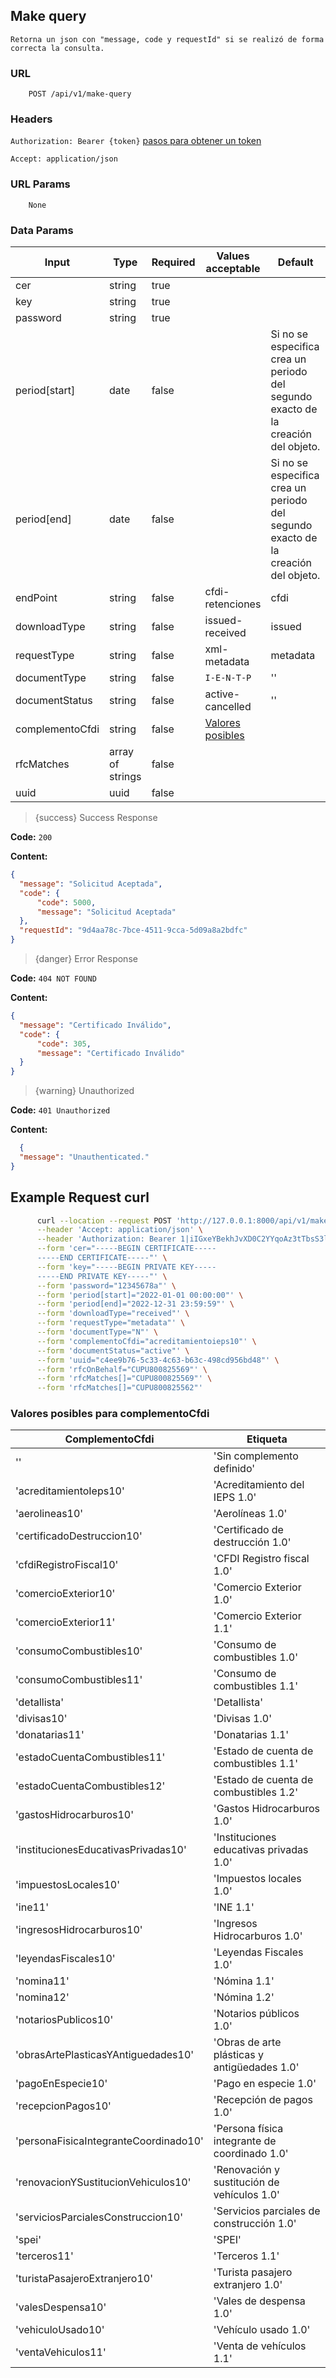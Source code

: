## Make query

    Retorna un json con "message, code y requestId" si se realizó de forma correcta la consulta.

### **URL**

```textmate
    POST /api/v1/make-query
```

### Headers
`Authorization: Bearer {token}` <a href="create_user_and_add_token" target="_blank">pasos para obtener un token</a>

`Accept: application/json`


### **URL Params**

```text
    None
```

### **Data Params**

| Input           | Type             | Required | Values acceptable                                          | Default                                                                           |        
|-----------------|------------------|----------|------------------------------------------------------------|-----------------------------------------------------------------------------------|
| cer             | string           | true     |                                                            |                                                                                   |
| key             | string           | true     |                                                            |                                                                                   |
| password        | string           | true     |                                                            |                                                                                   |
| period[start]   | date             | false    |                                                            | Si no se especifica crea un periodo del segundo exacto de la creación del objeto. |
| period[end]     | date             | false    |                                                            | Si no se especifica crea un periodo del segundo exacto de la creación del objeto. |
| endPoint        | string           | false    | cfdi-retenciones                                           | cfdi                                                                              |
| downloadType    | string           | false    | issued-received                                            | issued                                                                            |
| requestType     | string           | false    | xml-metadata                                               | metadata                                                                          |
| documentType    | string           | false    | `I-E-N-T-P`                                                | ''                                                                                |
| documentStatus  | string           | false    | active-cancelled                                           | ''                                                                                |
| complementoCfdi | string           | false    | [Valores posibles](#valores-posibles-para-complementocfdi) |                                                                                   |
| rfcMatches      | array of strings | false    |                                                            |                                                                                   |
| uuid            | uuid             | false    |                                                            |                                                                                   |

> {success} Success Response

**Code:** `200`

**Content:**

  ```json
  {
    "message": "Solicitud Aceptada",
    "code": {
        "code": 5000,
        "message": "Solicitud Aceptada"
    },
    "requestId": "9d4aa78c-7bce-4511-9cca-5d09a8a2bdfc"
}
  ```

> {danger} Error Response

**Code:** `404 NOT FOUND`

**Content:**

  ```json
  {
    "message": "Certificado Inválido",
    "code": {
        "code": 305,
        "message": "Certificado Inválido"
    }
}
  ```

> {warning} Unauthorized

**Code:** `401 Unauthorized`

**Content:**

  ```json
    {
    "message": "Unauthenticated."
}
  ```

## **Example Request curl**

```bash
      curl --location --request POST 'http://127.0.0.1:8000/api/v1/make-query' \
      --header 'Accept: application/json' \
      --header 'Authorization: Bearer 1|iIGxeYBekhJvXD0C2YYqoAz3tTbsS3lXPL18Mjbg' \
      --form 'cer="-----BEGIN CERTIFICATE-----
      -----END CERTIFICATE-----"' \
      --form 'key="-----BEGIN PRIVATE KEY-----
      -----END PRIVATE KEY-----"' \
      --form 'password="12345678a"' \
      --form 'period[start]="2022-01-01 00:00:00"' \
      --form 'period[end]="2022-12-31 23:59:59"' \
      --form 'downloadType="received"' \
      --form 'requestType="metadata"' \
      --form 'documentType="N"' \
      --form 'complementoCfdi="acreditamientoieps10"' \
      --form 'documentStatus="active"' \
      --form 'uuid="c4ee9b76-5c33-4c63-b63c-498cd956bd48"' \
      --form 'rfcOnBehalf="CUPU800825569"' \
      --form 'rfcMatches[]="CUPU800825569"' \
      --form 'rfcMatches[]="CUPU800825562"'
```

### Valores posibles para complementoCfdi

| ComplementoCfdi                       | Etiqueta                                      |
|---------------------------------------|-----------------------------------------------|
| ''                                    | 'Sin complemento definido'                    |
| 'acreditamientoIeps10'                | 'Acreditamiento del IEPS 1.0'                 |
| 'aerolineas10'                        | 'Aerolíneas 1.0'                              |
| 'certificadoDestruccion10'            | 'Certificado de destrucción 1.0'              |
| 'cfdiRegistroFiscal10'                | 'CFDI Registro fiscal 1.0'                    |
| 'comercioExterior10'                  | 'Comercio Exterior 1.0'                       |
| 'comercioExterior11'                  | 'Comercio Exterior 1.1'                       |
| 'consumoCombustibles10'               | 'Consumo de combustibles 1.0'                 |
| 'consumoCombustibles11'               | 'Consumo de combustibles 1.1'                 |
| 'detallista'                          | 'Detallista'                                  |
| 'divisas10'                           | 'Divisas 1.0'                                 |
| 'donatarias11'                        | 'Donatarias 1.1'                              |
| 'estadoCuentaCombustibles11'          | 'Estado de cuenta de combustibles 1.1'        |
| 'estadoCuentaCombustibles12'          | 'Estado de cuenta de combustibles 1.2'        |
| 'gastosHidrocarburos10'               | 'Gastos Hidrocarburos 1.0'                    |
| 'institucionesEducativasPrivadas10'   | 'Instituciones educativas privadas 1.0'       |
| 'impuestosLocales10'                  | 'Impuestos locales 1.0'                       |
| 'ine11'                               | 'INE 1.1'                                     |
| 'ingresosHidrocarburos10'             | 'Ingresos Hidrocarburos 1.0'                  |
| 'leyendasFiscales10'                  | 'Leyendas Fiscales 1.0'                       |
| 'nomina11'                            | 'Nómina 1.1'                                  |
| 'nomina12'                            | 'Nómina 1.2'                                  |
| 'notariosPublicos10'                  | 'Notarios públicos 1.0'                       |
| 'obrasArtePlasticasYAntiguedades10'   | 'Obras de arte plásticas y antigüedades 1.0'  |
| 'pagoEnEspecie10'                     | 'Pago en especie 1.0'                         |
| 'recepcionPagos10'                    | 'Recepción de pagos 1.0'                      |
| 'personaFisicaIntegranteCoordinado10' | 'Persona física integrante de coordinado 1.0' |
| 'renovacionYSustitucionVehiculos10'   | 'Renovación y sustitución de vehículos 1.0'   |
| 'serviciosParcialesConstruccion10'    | 'Servicios parciales de construcción 1.0'     |
| 'spei'                                | 'SPEI'                                        |
| 'terceros11'                          | 'Terceros 1.1'                                |
| 'turistaPasajeroExtranjero10'         | 'Turista pasajero extranjero 1.0'             |
| 'valesDespensa10'                     | 'Vales de despensa 1.0'                       |
| 'vehiculoUsado10'                     | 'Vehículo usado 1.0'                          |
| 'ventaVehiculos11'                    | 'Venta de vehículos 1.1'                      |

